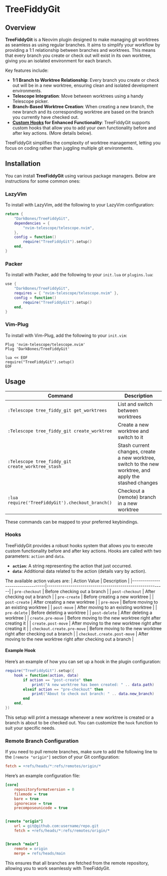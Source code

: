 # TreeFiddyGit

## Overview
**TreeFiddyGit** is a Neovim plugin designed to make managing git worktrees as seamless as using regular branches. It aims to simplify your workflow by providing a 1:1 relationship between branches and worktrees. This means that every branch you create or check out will exist in its own worktree, giving you an isolated environment for each branch.

Key features include:
- **1:1 Branch to Worktree Relationship**: Every branch you create or check out will be in a new worktree, ensuring clean and isolated development environments.
- **Telescope Integration**: Move between worktrees using a handy Telescope picker.
- **Branch-Based Worktree Creation**: When creating a new branch, the new branch and its corresponding worktree are based on the branch you currently have checked out.
- **[Custom Hooks](#hooks) for Enhanced Functionality**: TreeFiddyGit supports custom hooks that allow you to add your own functionality before and after key actions. (More details below).

TreeFiddyGit simplifies the complexity of worktree management, letting you focus on coding rather than juggling multiple git environments.

## Installation
You can install **TreeFiddyGit** using various package managers. Below are instructions for some common ones:


### LazyVim
To install with LazyVim, add the following to your LazyVim configuration:
```lua
return {
    "DarkBones/TreeFiddyGit",
    dependencies = {
        "nvim-telescope/telescope.nvim",
    },
    config = function()
        require("TreeFiddyGit").setup()
    end,
}
```

### Packer
To install with Packer, add the following to your `init.lua` or `plugins.lua`:
```lua
use {
    "DarkBones/TreeFiddyGit",
    requires = { "nvim-telescope/telescope.nvim" },
    config = function()
        require("TreeFiddyGit").setup()
    end,
}
```

### Vim-Plug
To install with Vim-Plug, add the following to your `init.vim`:
```vim
Plug 'nvim-telescope/telescope.nvim'
Plug 'DarkBones/TreeFiddyGit'

lua << EOF
require("TreeFiddyGit").setup()
EOF
```

## Usage
| Command                            | Description                      |
|------------------------------------|----------------------------------|
| `:Telescope tree_fiddy_git get_worktrees` | List and switch between worktrees |
| `:Telescope tree_fiddy_git create_worktree` | Create a new worktree and switch to it |
| `:Telescope tree_fiddy_git create_worktree_stash` | Stash current changes, create a new worktree, switch to the new worktree, and apply the stashed changes |
| `:lua require('TreeFiddyGit').checkout_branch()` | Checkout a (remote) branch in a new worktree |

These commands can be mapped to your preferred keybindings.

### Hooks
TreeFiddyGit provides a robust hooks system that allows you to execute custom functionality before and after key actions. Hooks are called with two parameters: `action` and `data`.

- **`action`**: A string representing the action that just occurred.
- **`data`**: Additional data related to the action (details vary by action).

The available action values are:
| Action Value                     | Description                                               |
|----------------------------------|-----------------------------------------------------------|
| `pre-checkout`                   | Before checking out a branch                              |
| `post-checkout`                  | After checking out a branch                               |
| `pre-create`                     | Before creating a new worktree                            |
| `post-create`                    | After creating a new worktree                             |
| `pre-move`                       | Before moving to an existing worktree                     |
| `post-move`                      | After moving to an existing worktree                      |
| `pre-delete`                     | Before deleting a worktree                                |
| `post-delete`                    | After deleting a worktree                                 |
| `create.pre-move`                | Before moving to the new worktree right after creating it |
| `create.post-move`               | After moving to the new worktree right after creating it  |
| `checkout.create.pre-move`       | Before moving to the new worktree right after checking out a branch |
| `checkout.create.post-move`      | After moving to the new worktree right after checking out a branch  |

#### Example Hook
Here’s an example of how you can set up a hook in the plugin configuration:
```lua
require("TreeFiddyGit").setup({
    hook = function(action, data)
        if action == "post-create" then
            print("A new worktree has been created: " .. data.path)
        elseif action == "pre-checkout" then
            print("About to check out branch: " .. data.new_branch)
        end
    end,
})
```

This setup will print a message whenever a new worktree is created or a branch is about to be checked out. You can customize the `hook` function to suit your specific needs.

### Remote Branch Configuration
If you need to pull remote branches, make sure to add the following line to the `[remote "origin"]` section of your Git configuration:
```ini
fetch = +refs/heads/*:refs/remotes/origin/*
```

Here’s an example configuration file:
```ini
[core]
	repositoryformatversion = 0
	filemode = true
	bare = true
	ignorecase = true
	precomposeunicode = true


[remote "origin"]
	url = git@github.com:username/repo.git
	fetch = +refs/heads/*:refs/remotes/origin/*


[branch "main"]
	remote = origin
	merge = refs/heads/main
```
This ensures that all branches are fetched from the remote repository, allowing you to work seamlessly with TreeFiddyGit.
